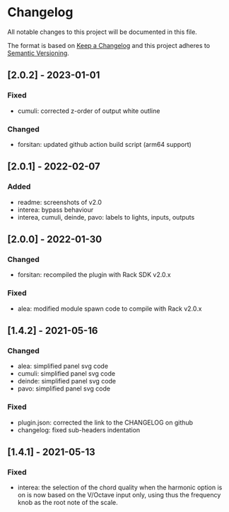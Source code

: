 # Changelog

All notable changes to this project will be documented in this file.

The format is based on [Keep a Changelog](http://keepachangelog.com/)
and this project adheres to [Semantic Versioning](http://semver.org/).

## [2.0.2] - 2023-01-01
### Fixed
  - cumuli: corrected z-order of output white outline

### Changed
  - forsitan: updated github action build script (arm64 support)

## [2.0.1] - 2022-02-07
### Added
  - readme: screenshots of v2.0
  - interea: bypass behaviour
  - interea, cumuli, deinde, pavo: labels to lights, inputs, outputs

## [2.0.0] - 2022-01-30
### Changed
 - forsitan: recompiled the plugin with Rack SDK v2.0.x

### Fixed
 - alea: modified module spawn code to compile with Rack v2.0.x

## [1.4.2] - 2021-05-16
### Changed
- alea: simplified panel svg code
- cumuli: simplified panel svg code
- deinde: simplified panel svg code
- pavo: simplified panel svg code

### Fixed
- plugin.json: corrected the link to the CHANGELOG on github
- changelog: fixed sub-headers indentation

## [1.4.1] - 2021-05-13
### Fixed
- interea: the selection of the chord quality when the harmonic option
is on is now based on the V/Octave input only, using thus the frequency
knob as the root note of the scale.
